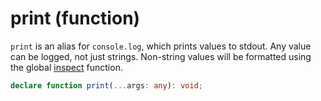 # print (function)

`print` is an alias for `console.log`, which prints values to stdout. Any
value can be logged, not just strings. Non-string values will be formatted
using the global [inspect](/meta/generated-docs/inspect.md#inspect-inspectfunction) function.

```ts
declare function print(...args: any): void;
```
